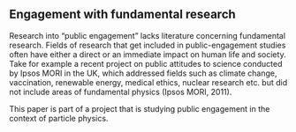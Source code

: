 ## Engagement with fundamental research

Research into “public engagement” lacks literature concerning fundamental research.
Fields of research that get included in public-engagement studies often have either a direct or an immediate impact on human life and society.
Take for example a recent project on public attitudes to science conducted by Ipsos MORI in the UK, which addressed fields such as climate change, vaccination, renewable energy, medical ethics, nuclear research etc. but did not include areas of fundamental physics (Ipsos MORI, 2011).

This paper is part of a project that is studying public engagement in the context of particle physics.
